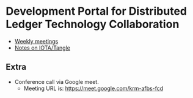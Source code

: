 # Development Portal for Distributed Ledger Technology Collaboration

* [Weekly meetings](https://hackmd.io/c/rkpoORY4W)
* [Notes on IOTA/Tangle](https://github.com/DLTcollab/iota-notes)

## Extra

* Conference call via Google meet.
    - Meeting URL is:  https://meet.google.com/krm-afbs-fcd
